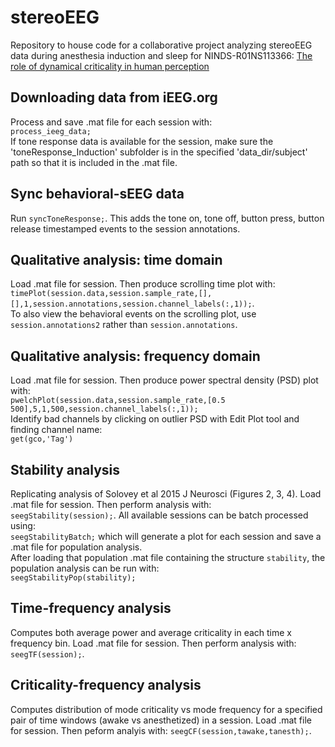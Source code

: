 # stereoEEG
Repository to house code for a collaborative project analyzing stereoEEG data during anesthesia induction and sleep for NINDS-R01NS113366: [The role of dynamical criticality in human perception](https://reporter.nih.gov/project-details/9969278)

## Downloading data from iEEG.org
Process and save .mat file for each session with:  
`process_ieeg_data;`  
If tone response data is available for the session, make sure the 'toneResponse_Induction' subfolder is in the specified 'data_dir/subject' path so that it is included in the .mat file.

## Sync behavioral-sEEG data
Run `syncToneResponse;`. 
This adds the tone on, tone off, button press, button release timestamped events to the session annotations. 

## Qualitative analysis: time domain
Load .mat file for session. Then produce scrolling time plot with:  
`timePlot(session.data,session.sample_rate,[],[],1,session.annotations,session.channel_labels(:,1));`.  
To also view the behavioral events on the scrolling plot, use `session.annotations2` rather than `session.annotations`. 

## Qualitative analysis: frequency domain
Load .mat file for session. Then produce power spectral density (PSD) plot with:  
`pwelchPlot(session.data,session.sample_rate,[0.5 500],5,1,500,session.channel_labels(:,1));`  
Identify bad channels by clicking on outlier PSD with Edit Plot tool and finding channel name:  
`get(gco,'Tag')`

## Stability analysis 
Replicating analysis of Solovey et al 2015 J Neurosci (Figures 2, 3, 4).
Load .mat file for session. Then perform analysis with:  
`seegStability(session);`.
All available sessions can be batch processed using:  
`seegStabilityBatch;` which will generate a plot for each session and save a .mat file for population analysis.  
After loading that population .mat file containing the structure `stability`, the population analysis can be run with:  
`seegStabilityPop(stability);`

## Time-frequency analysis
Computes both average power and average criticality in each time x frequency bin. 
Load .mat file for session. Then perform analysis with:  
`seegTF(session);`.

## Criticality-frequency analysis
Computes distribution of mode criticality vs mode frequency for a specified pair of time windows (awake vs anesthetized) in a session. 
Load .mat file for session. Then peform analyis with:
`seegCF(session,tawake,tanesth);`.
